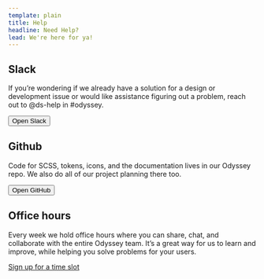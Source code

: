 ```yaml
---
template: plain
title: Help
headline: Need Help?
lead: We're here for ya!
---
```


<section class="odo-grid--2col">
  <div>

  ## Slack

  If you’re wondering if we already have a solution for a design or development issue or would like assistance figuring out a problem, reach out to @ds-help in #odyssey.

  <button class="ods-button">Open Slack</button>

  </div>
  <div/>
  <div>

  ## Github

  Code for SCSS, tokens, icons, and the documentation lives in our Odyssey repo. We also do all of our project planning there too.

  <button class="ods-button">Open GitHub</button>

  </div>
  <div/>
  <div>

  ## Office hours

  Every week we hold office hours where you can share, chat, and collaborate with the entire Odyssey team. It’s a great way for us to learn and improve, while helping you solve problems for your users.

  <a href="https://oktawiki.atlassian.net/wiki/spaces/UX/pages/880512140/Odyssey+Office+Hours" target="_blank">Sign up for a time slot</a>

  </div>

</section>
